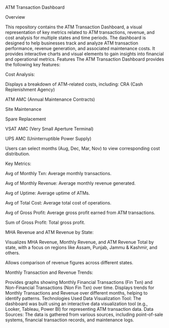 ATM Transaction Dashboard

Overview

This repository contains the ATM Transaction Dashboard, a visual representation of key metrics related to ATM transactions, revenue, and cost analysis for multiple states and time periods. The dashboard is designed to help businesses track and analyze ATM transaction performance, revenue generation, and associated maintenance costs. It provides interactive charts and visual elements to gain insights into financial and operational metrics.
Features
The ATM Transaction Dashboard provides the following key features:

Cost Analysis:

Displays a breakdown of ATM-related costs, including:
CRA (Cash Replenishment Agency)

ATM AMC (Annual Maintenance Contracts)

Site Maintenance

Spare Replacement

VSAT AMC (Very Small Aperture Terminal)

UPS AMC (Uninterruptible Power Supply)

Users can select months (Aug, Dec, Mar, Nov) to view corresponding cost distribution.


Key Metrics:

Avg of Monthly Txn: Average monthly transactions.

Avg of Monthly Revenue: Average monthly revenue generated.

Avg of Uptime: Average uptime of ATMs.

Avg of Total Cost: Average total cost of operations.

Avg of Gross Profit: Average gross profit earned from ATM transactions.

Sum of Gross Profit: Total gross profit.

MHA Revenue and ATM Revenue by State:


Visualizes MHA Revenue, Monthly Revenue, and ATM Revenue Total by state, with a focus on regions like Assam, Punjab, Jammu & Kashmir, and others.

Allows comparison of revenue figures across different states.

Monthly Transaction and Revenue Trends:

Provides graphs showing Monthly Financial Transactions (Fin Txn) and Non-Financial Transactions (Non Fin Txn) over time.
Displays trends for Monthly Transactions and Revenue over different months, helping to identify patterns.
Technologies Used
Data Visualization Tool: The dashboard was built using an interactive data visualization tool (e.g., Looker, Tableau, Power BI) for representing ATM transaction data.
Data Sources: The data is gathered from various sources, including point-of-sale systems, financial transaction records, and maintenance logs.
